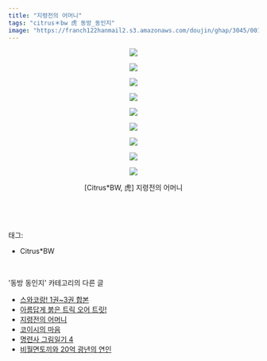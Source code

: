 ```yaml
---
title: "지령전의 어머니"
tags: "citrus＊bw 虎 동방_동인지"
image: "https://franch122hanmail2.s3.amazonaws.com/doujin/ghap/3045/001.jpg"
---
```

<div class="article">
<p style="text-align: center; clear: none; float: none;"><img src="{{ site.imgserver6 }}/ghap/3045/001.jpg"/></p>
<p style="text-align: center; clear: none; float: none;"><img src="{{ site.imgserver6 }}/ghap/3045/002.jpg"/></p>
<p style="text-align: center; clear: none; float: none;"><img src="{{ site.imgserver6 }}/ghap/3045/003.jpg"/></p>
<p style="text-align: center; clear: none; float: none;"><img src="{{ site.imgserver6 }}/ghap/3045/004.jpg"/></p>
<p style="text-align: center; clear: none; float: none;"><img src="{{ site.imgserver6 }}/ghap/3045/005.jpg"/></p>
<p style="text-align: center; clear: none; float: none;"><img src="{{ site.imgserver6 }}/ghap/3045/006.jpg"/></p>
<p style="text-align: center; clear: none; float: none;"><img src="{{ site.imgserver6 }}/ghap/3045/007.jpg"/></p>
<p style="text-align: center; clear: none; float: none;"><img src="{{ site.imgserver6 }}/ghap/3045/008.jpg"/></p>
<p style="text-align: center; clear: none; float: none;"><img src="{{ site.imgserver6 }}/ghap/3045/009.jpg"/></p>
<p style="text-align: center; clear: none; float: none;">[Citrus*BW, 虎] 지령전의 어머니</p>
<p><br/></p>
</div><br/>
<div class="tagTrail">
<p>태그: </p>
<ul>
<li>Citrus*BW</li>
</ul>
</div><br/>
<div class="another">
<p>'동방 동인지' 카테고리의 다른 글</p>
<ul>
<li><a href="/ghap_3049">스와코랑! 1권~3권 합본</a></li>
<li><a href="/ghap_3048">아름답게 붉은 트릭 오어 트릿!</a></li>
<li><a href="/ghap_3045">지령전의 어머니</a></li>
<li><a href="/ghap_3042">코이시의 마음</a></li>
<li><a href="/ghap_3037">명련사 그림일기 4</a></li>
<li><a href="/ghap_3036">비월면토끼와 20억 광년의 연인</a></li>
</ul>
</div><br/>
<div class="cb_module cb_fluid">
<div class="cb_wrt cb_profile">
</div><!-- commentList close -->
</div><br/>
